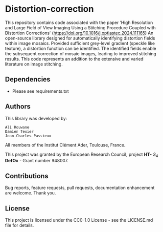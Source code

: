 # Distortion-correction
This repository contains code associated with the paper 
'High Resolution and Large Field of View Imaging Using a Stitching Procedure Coupled with Distortion Corrections' 
(https://doi.org/10.1016/j.optlastec.2024.111165)
An open-source library designed for automatically identifying distortion fields within image mosaics.
Provided sufficient grey-level gradient (speckle like texture), a distortion function can be identified. 
The identified fields enable the subsequent correction of mosaic images, leading to improved stitching results. 
This code represents an addition to the extensive and varied literature on image stitching.

## Dependencies

* Please see requirements.txt 

## Authors
This library was developed by:

    Ali Rouwane 
    Damien Texier 
    Jean-Charles Passieux

All members of the Institut Clément Ader, Toulouse, France.

This project was granted by the European Research Council, 
project **HT-** $S_4$ **DefOx** - Grant number 948007. 

## Contributions 
Bug reports, feature requests, pull requests, documentation enhancement are welcome. Thank you.

## License
This project is licensed under the  CC0-1.0 License - see the LICENSE.md file for details.                  
